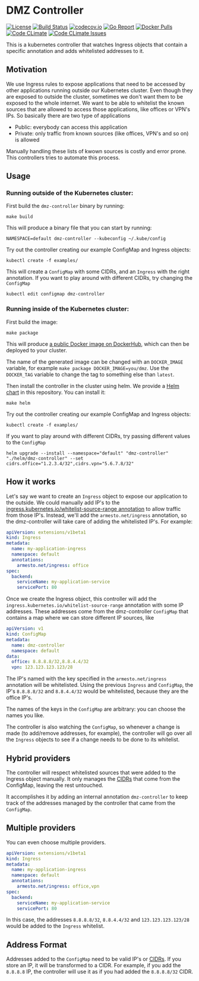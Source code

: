 # DMZ Controller
[![License][1]][2] [![Build Status][3]][4] [![codecov.io][5]][6] [![Go Report][7]][8] [![Docker Pulls][9]][10] [![Code CLimate][11]][12] [![Code CLimate Issues][13]][14]

[1]: https://img.shields.io/badge/license-MIT-blue.svg "MIT License"
[2]: https://github.com/fiunchinho/dmz-controller/blob/master/LICENSE.md "License"
[3]: https://travis-ci.org/fiunchinho/dmz-controller.svg?branch=master "Build Status badge"
[4]: https://travis-ci.org/fiunchinho/dmz-controller "Travis-CI Build Status"
[5]: https://codecov.io/github/fiunchinho/dmz-controller/coverage.svg?branch=master "Coverage badge"
[6]: https://codecov.io/github/fiunchinho/dmz-controller?branch=master "Codecov Status"
[7]: https://goreportcard.com/badge/github.com/fiunchinho/dmz-controller "Go Report badge"
[8]: https://goreportcard.com/report/github.com/fiunchinho/dmz-controller "Go Report"
[9]: https://img.shields.io/docker/pulls/fiunchinho/dmz-controller.svg?maxAge=604800 "Docker Pulls"
[10]: https://hub.docker.com/r/fiunchinho/dmz-controller/ "DockerHub"
[11]: https://codeclimate.com/github/fiunchinho/dmz-controller/badges/gpa.svg "Code Climate badge"
[12]: https://codeclimate.com/github/fiunchinho/dmz-controller "Code Climate"
[13]: https://codeclimate.com/github/fiunchinho/dmz-controller/badges/issue_count.svg "Code Climate badge"
[14]: https://codeclimate.com/github/fiunchinho/dmz-controller "Code Climate Issues"

This is a kubernetes controller that watches Ingress objects that contain a specific annotation and adds whitelisted addresses to it.

## Motivation
We use Ingress rules to expose applications that need to be accessed by other applications running outside our Kubernetes cluster.
Even though they are exposed to outside the cluster, sometimes we don't want them to be exposed to the whole internet.
We want to be able to whitelist the known sources that are allowed to access those applications, like offices or VPN's IPs.
So basically there are two type of applications
- Public: everybody can access this application
- Private: only traffic from known sources (like offices, VPN's and so on) is allowed 

Manually handling these lists of kwown sources is costly and error prone. This controllers tries to automate this process.

## Usage
### Running outside of the Kubernetes cluster:

First build the `dmz-controller` binary by running:

    make build

This will produce a binary file that you can start by running:

    NAMESPACE=default dmz-controller --kubeconfig ~/.kube/config

Try out the controller creating our example ConfigMap and Ingress objects:

    kubectl create -f examples/

This will create a `ConfigMap` with some CIDRs, and an `Ingress` with the right annotation.
If you want to play around with different CIDRs, try changing the `ConfigMap`

    kubectl edit configmap dmz-controller

### Running inside of the Kubernetes cluster:
First build the image:

    make package

This will produce [a public Docker image on DockerHub](https://hub.docker.com/r/fiunchinho/dmz-controller/), which can then be deployed to your cluster.

The name of the generated image can be changed with an `DOCKER_IMAGE` variable, for example `make package DOCKER_IMAGE=you/dmz`.
Use the `DOCKER_TAG` variable to change the tag to something else than `latest`.

Then install the controller in the cluster using helm.
We provide a [Helm chart](https://github.com/kubernetes/helm/) in this repository. You can install it:

    make helm

Try out the controller creating our example ConfigMap and Ingress objects:

    kubectl create -f examples/

If you want to play around with different CIDRs, try passing different values to the `ConfigMap`
    
    helm upgrade --install --namespace="default" "dmz-controller" "./helm/dmz-controller" --set cidrs.office="1.2.3.4/32",cidrs.vpn="5.6.7.8/32"

## How it works
Let's say we want to create an `Ingress` object to expose our application to the outside.
We could manually add IP's to the [ingress.kubernetes.io/whitelist-source-range annotation](https://github.com/kubernetes/ingress/blob/master/controllers/nginx/configuration.md#whitelist-source-range) to allow traffic from those IP's.
Instead, we'll add the `armesto.net/ingress` annotation, so the dmz-controller will take care of adding the whitelisted IP's. For example:

```yaml
apiVersion: extensions/v1beta1
kind: Ingress
metadata:
  name: my-application-ingress
  namespace: default
  annotations:
    armesto.net/ingress: office
spec:
  backend:
    serviceName: my-application-service
    servicePort: 80
```

Once we create the Ingress object, this controller will add the `ingress.kubernetes.io/whitelist-source-range` annotation with some IP addresses.
These addresses come from the dmz-controller `ConfigMap` that contains a map where we can store different IP sources, like

```yaml
apiVersion: v1
kind: ConfigMap
metadata:
  name: dmz-controller
  namespace: default
data:
  office: 8.8.8.8/32,8.8.4.4/32
  vpn: 123.123.123.123/28
```

The IP's named with the key specified in the `armesto.net/ingress` annotation will be whitelisted.
Using the previous `Ingress` and `ConfigMap`, the IP's `8.8.8.8/32` and `8.8.4.4/32` would be whitelisted, because they are the office IP's.

The names of the keys in the `ConfigMap` are arbitrary: you can choose the names you like.

The controller is also watching the `ConfigMap`, so whenever a change is made (to add/remove addresses, for example), the controller will go over all the `Ingress` objects to see if a change needs to be done to its whitelist.

## Hybrid providers
The controller will respect whitelisted sources that were added to the Ingress object manually.
It only manages the [CIDRs](https://en.wikipedia.org/wiki/Classless_Inter-Domain_Routing) that come from the ConfigMap, leaving the rest untouched.

It accomplishes it by adding an internal annotation `dmz-controller` to keep track of the addresses managed by the controller that came from the `ConfigMap`.

## Multiple providers
You can even choose multiple providers.

```yaml
apiVersion: extensions/v1beta1
kind: Ingress
metadata:
  name: my-application-ingress
  namespace: default
  annotations:
    armesto.net/ingress: office,vpn
spec:
  backend:
    serviceName: my-application-service
    servicePort: 80
```

In this case, the addresses `8.8.8.8/32`, `8.8.4.4/32` and `123.123.123.123/28` would be added to the `Ingress` whitelist.

## Address Format
Addresses added to the `ConfigMap` need to be valid IP's or [CIDRs](https://en.wikipedia.org/wiki/Classless_Inter-Domain_Routing).
If you store an IP, it will be transformed to a CIDR. For example, if you add the `8.8.8.8` IP, the controller will use it as if you had added the `8.8.8.8/32` CIDR. 
